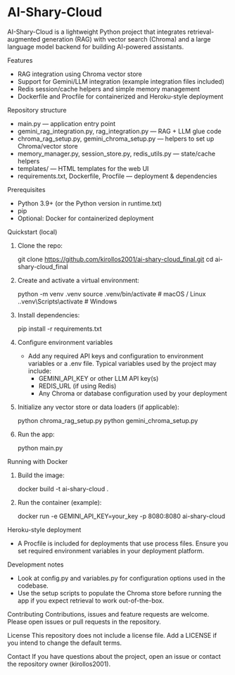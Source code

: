 # AI-Shary-Cloud

AI-Shary-Cloud is a lightweight Python project that integrates retrieval-augmented generation (RAG) with vector search (Chroma) and a large language model backend for building AI-powered assistants.

Features
- RAG integration using Chroma vector store
- Support for Gemini/LLM integration (example integration files included)
- Redis session/cache helpers and simple memory management
- Dockerfile and Procfile for containerized and Heroku-style deployment

Repository structure
- main.py — application entry point
- gemini_rag_integration.py, rag_integration.py — RAG + LLM glue code
- chroma_rag_setup.py, gemini_chroma_setup.py — helpers to set up Chroma/vector store
- memory_manager.py, session_store.py, redis_utils.py — state/cache helpers
- templates/ — HTML templates for the web UI
- requirements.txt, Dockerfile, Procfile — deployment & dependencies

Prerequisites
- Python 3.9+ (or the Python version in runtime.txt)
- pip
- Optional: Docker for containerized deployment

Quickstart (local)
1. Clone the repo:

   git clone https://github.com/kirollos2001/ai-shary-cloud_final.git
   cd ai-shary-cloud_final

2. Create and activate a virtual environment:

   python -m venv .venv
   source .venv/bin/activate  # macOS / Linux
   .\.venv\Scripts\activate  # Windows

3. Install dependencies:

   pip install -r requirements.txt

4. Configure environment variables
   - Add any required API keys and configuration to environment variables or a .env file. Typical variables used by the project may include:
     - GEMINI_API_KEY or other LLM API key(s)
     - REDIS_URL (if using Redis)
     - Any Chroma or database configuration used by your deployment

5. Initialize any vector store or data loaders (if applicable):

   python chroma_rag_setup.py
   python gemini_chroma_setup.py

6. Run the app:

   python main.py

Running with Docker
1. Build the image:

   docker build -t ai-shary-cloud .

2. Run the container (example):

   docker run -e GEMINI_API_KEY=your_key -p 8080:8080 ai-shary-cloud

Heroku-style deployment
- A Procfile is included for deployments that use process files. Ensure you set required environment variables in your deployment platform.

Development notes
- Look at config.py and variables.py for configuration options used in the codebase.
- Use the setup scripts to populate the Chroma store before running the app if you expect retrieval to work out-of-the-box.

Contributing
Contributions, issues and feature requests are welcome. Please open issues or pull requests in the repository.

License
This repository does not include a license file. Add a LICENSE if you intend to change the default terms.

Contact
If you have questions about the project, open an issue or contact the repository owner (kirollos2001).